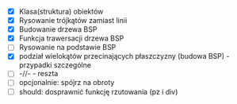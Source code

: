 - [x] Klasa(struktura) obiektów
- [x] Rysowanie trójkątów zamiast linii
- [x] Budowanie drzewa BSP
- [x] Funkcja trawersacji drzewa BSP
- [ ] Rysowanie na podstawie BSP
- [x] podział wielokątów przecinających płaszczyzny (budowa BSP) - przypadki szczególne
- [ ] -//- - reszta
- [ ] opcjonalnie: spójrz na obroty
- [ ] should: dosprawnić funkcję rzutowania (pz i div)